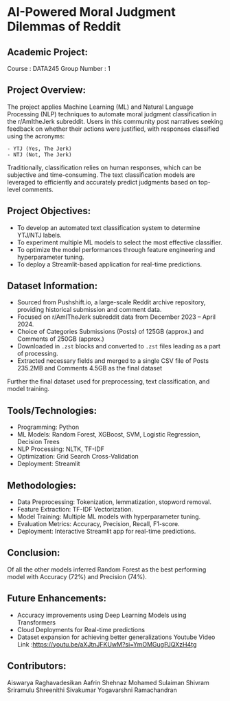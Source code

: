# AI-Powered Moral Judgment Dilemmas of Reddit

## Academic Project:
Course        : DATA245
Group Number  : 1

 ## Project Overview:
 The project applies Machine Learning (ML) and Natural Language Processing (NLP) techniques to automate moral judgment classification in the r/AmItheJerk subreddit. Users in this community post narratives seeking feedback on whether their actions were justified, with responses classified using the acronyms:

    - YTJ (Yes, The Jerk)
    - NTJ (Not, The Jerk)
Traditionally, classification relies on human responses, which can be subjective and time-consuming. The text classification models are leveraged to efficiently and accurately predict judgments based on top-level comments.

## Project Objectives:
  - To develop an automated text classification system to determine YTJ/NTJ labels.
  - To experiment multiple ML models to select the most effective classifier.
  - To optimize the model performances through feature engineering and hyperparameter tuning.
  - To deploy a Streamlit-based application for real-time predictions.

## Dataset Information:
  - Sourced from Pushshift.io, a large-scale Reddit archive repository, providing historical submission and comment data.
  - Focused on r/AmITheJerk subreddit data from December 2023 – April 2024.
  - Choice of Categories Submissions (Posts) of 125GB (approx.) and Comments of 250GB (approx.)
  - Downloaded in `.zst` blocks and converted to `.zst` files leading as a part of processing.
  - Extracted necessary fields and merged to a single CSV file of Posts 235.2MB and Comments 4.5GB as the final dataset

Further the final dataset used for preprocessing, text classification, and model training.


## Tools/Technologies:
 - Programming: Python
 - ML Models: Random Forest, XGBoost, SVM, Logistic Regression, Decision Trees
 - NLP Processing: NLTK, TF-IDF
 - Optimization: Grid Search Cross-Validation
 - Deployment: Streamlit

## Methodologies:
  - Data Preprocessing: Tokenization, lemmatization, stopword removal.
  - Feature Extraction: TF-IDF Vectorization.
  - Model Training: Multiple ML models with hyperparameter tuning.
  - Evaluation Metrics: Accuracy, Precision, Recall, F1-score.
  - Deployment: Interactive Streamlit app for real-time predictions.

## Conclusion:
Of all the other models inferred Random Forest as the best performing model with Accuracy (72%)  and Precision (74%).

## Future Enhancements:
- Accuracy improvements using Deep Learning Models using Transformers
- Cloud Deployments for Real-time predictions
- Dataset expansion for achieving better generalizations
Youtube Video Link :https://youtu.be/aXJtnJFKUwM?si=YmOMGugPJQXzH4tg

## Contributors:
Aiswarya Raghavadesikan
Aafrin Shehnaz Mohamed Sulaiman
Shivram Sriramulu
Shreenithi Sivakumar
Yogavarshni Ramachandran
